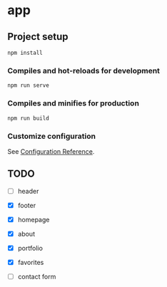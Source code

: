 # app

## Project setup
```
npm install
```

### Compiles and hot-reloads for development
```
npm run serve
```

### Compiles and minifies for production
```
npm run build
```

### Customize configuration
See [Configuration Reference](https://cli.vuejs.org/config/).



## TODO
- [ ] header
- [x] footer
- [x] homepage
- [x] about
- [x] portfolio
- [x] favorites
- [ ] contact form

